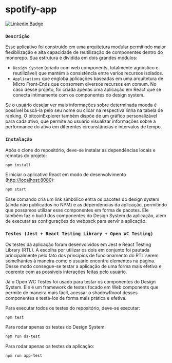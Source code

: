 # spotify-app
[![Linkedin Badge](https://img.shields.io/badge/-alexandre-blue?style=flat-square&logo=Linkedin&logoColor=white&link=https://www.linkedin.com/in/alexandre-anicio/)](https://www.linkedin.com/in/alexandre-anicio/)

### `Descrição`
Esse aplicativo foi construido em uma arquitetura modular permitindo maior flexibilização e alta capacidade de reutilização de componentes dentro do monorepo. Sua estrutura é dividida em dois grandes módulos:
  - `Design System` (criado com web components, totalmente agnóstico e reutilizável) que mantém a consistência entre varios recursos isolados. 
  - `Applications` que engloba aplicações baseadas em uma arquitetura de Micro Front-Ends que consomem diversos recursos em comum. No caso desse projeto, foi criada apenas uma aplicação em React que se conecta intimamente com os componentes do design system.

Se o usuário desejar ver mais informações sobre determinada moeda é possível buscá-la pelo seu nome ou clicar na respectiva linha na tabela de ranking. O bitcoinExplorer também dispõe de um gráfico personalizável para cada ativo, que permite ao usuário visualizar informações sobre a performance do ativo em diferentes circunstâncias e intervalos de tempo.

### `Instalação`
Após o clone do repositório, deve-se instalar as dependências locais e remotas do projeto:
```bash
npm install
```
E iniciar o aplicativo React em modo de desenvolvimento ([http://localhost:8080](http://localhost:8080)):
```bash
npm start
```
Esse comando cria um link simbólico entra os pacotes do design system (ainda não publicados no NPM) e as dependencias da aplicação, permitindo que possamos utilizar esse componentes em forma de pacotes. Ele também faz o build dos componentes do Design System da aplicação, além de executar as configurações do webpack para servir a aplicação.

### `Testes (Jest + React Testing Library + Open WC Testing)`
Os testes da aplicação foram desenvolvidos em Jest e React Testing Library (RTL). A escolha por utilizar os dois em conjunto foi pautada principalmente pelo fato dos princípios de funcionamento do RTL serem semelhantes à maneira como o usuário encontra elementos na página. Desse modo consegue-se testar a aplicação de uma forma mais efetiva e coerente com as possíveis interações feitas pelo usuário.

Já o Open WC Testes foi usado para testar os componentes do Design System. Ele é um framework de testes focado em Web components que permite de maneira mais fácil, acessar o shadowRooot desses componentes e testá-los de forma mais prática e efetiva.

Para executar todos os testes do repositório, deve-se executar:
```bash
npm test
```
Para rodar apenas os testes do Design System:
```bash
npm run ds-test
```
Para rodar apenas os testes da aplicação:
```bash
npm run app-test
```
